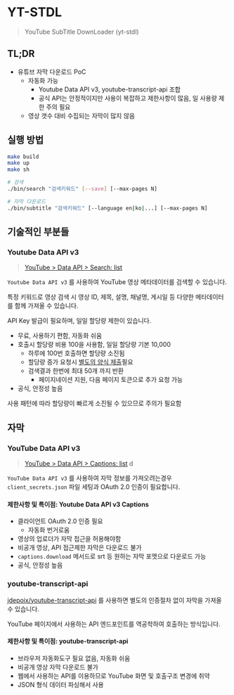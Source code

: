 # YT-STDL

> YouTube SubTitle DownLoader (yt-stdl)

## TL;DR

- 유튜브 자막 다운로드 PoC
  - 자동화 가능
    - Youtube Data API v3, youtube-transcript-api 조합
    - 공식 API는 안정적이지만 사용이 복잡하고 제한사항이 많음, 일 사용량 제한 주의 필요
  - 영상 갯수 대비 수집되는 자막이 많지 않음

## 실행 방법

```bash
make build
make up
make sh

# 검색
./bin/search "검색키워드" [--save] [--max-pages N]

# 자막 다운로드
./bin/subtitle "검색키워드" [--language en|ko|...] [--max-pages N]
```

## 기술적인 부분들

### Youtube Data API v3

> [YouTube > Data API > Search: list](https://developers.google.com/youtube/v3/docs/search/list?hl=ko&_gl=1*w12hkz*_up*MQ..*_ga*MTA0MzM2MTE3Mi4xNzYxMDg4NDI2*_ga_SM8HXJ53K2*czE3NjEwOTIwNDgkbzIkZzAkdDE3NjEwOTI3NjYkajYwJGwwJGgw)

`Youtube Data API v3` 를 사용하여 YouTube 영상 메타데이터를 검색할 수 있습니다.

특정 키워드로 영상 검색 시 영상 ID, 제목, 설명, 채널명, 게시일 등 다양한 메타데이터를 함께 가져올 수 있습니다.

API Key 발급이 필요하며, 일일 할당량 제한이 있습니다.

- 무료, 사용하기 편함, 자동화 쉬움
- 호출시 할당량 비용 100을 사용함, 일일 할당량 기본 10,000
  - 하루에 100번 호출하면 할당량 소진됨
  - 할당량 증가 요청시 [별도의 양식 제출](./example/support/form.pdf)필요
  - 검색결과 한번에 최대 50개 까지 반환
    - 페이지네이션 지원, 다음 페이지 토큰으로 추가 요청 가능
- 공식, 안정성 높음

사용 패턴에 따라 할당량이 빠르게 소진될 수 있으므로 주의가 필요함

## 자막

### YouTube Data API v3

> [YouTube > Data API > Captions: list](https://developers.google.com/youtube/v3/docs/captions/list?_gl=1*155l5bv*_up*MQ..*_ga*MTA0MzM2MTE3Mi4xNzYxMDg4NDI2*_ga_SM8HXJ53K2*czE3NjEwODg0MjUkbzEkZzAkdDE3NjEwODg0NjIkajIzJGwwJGgw)
d

`YouTube Data API v3` 를 사용하여 자막 정보를 가져오려는경우 `client_secrets.json` 파일 세팅과 OAuth 2.0 인증이 필요합니다.

#### 제한사항 및 특이점: Youtube Data API v3 Captions

- 클라이언트 OAuth 2.0 인증 필요
  - 자동화 번거로움
- 영상의 업로더가 자막 접근을 허용해야함
- 비공개 영상, API 접근제한 자막은 다운로드 불가
- `captions.download` 메서드로 srt 등 원하는 자막 포맷으로 다운로드 가능
- 공식, 안정성 높음

### youtube-transcript-api

[jdepoix/youtube-transcript-api](https://github.com/jdepoix/youtube-transcript-api) 를 사용하면 별도의 인증절차 없이 자막을 가져올 수 있습니다.

YouTube 페이지에서 사용하는 API 엔드포인트를 역공학하여 호출하는 방식입니다.

#### 제한사항 및 특이점: youtube-transcript-api

- 브라우저 자동화도구 필요 없음, 자동화 쉬움
- 비공개 영상 자막 다운로드 불가
- 웹에서 사용하는 API를 이용하므로 YouTube 화면 및 호출구조 변경에 취약
- JSON 형식 데이터 파싱해서 사용
